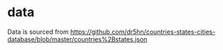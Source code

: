# data
Data is sourced from https://github.com/dr5hn/countries-states-cities-database/blob/master/countries%2Bstates.json
